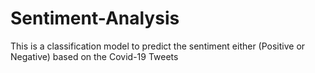 # Sentiment-Analysis
This is a classification model to predict the sentiment either (Positive or Negative) based on the Covid-19 Tweets
